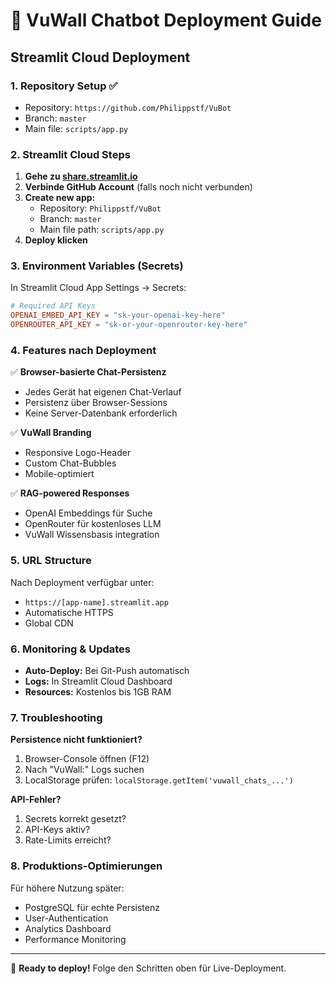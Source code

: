 # 🚀 VuWall Chatbot Deployment Guide

## Streamlit Cloud Deployment

### 1. Repository Setup ✅
- Repository: `https://github.com/Philippstf/VuBot`
- Branch: `master`
- Main file: `scripts/app.py`

### 2. Streamlit Cloud Steps

1. **Gehe zu [share.streamlit.io](https://share.streamlit.io)**
2. **Verbinde GitHub Account** (falls noch nicht verbunden)
3. **Create new app:**
   - Repository: `Philippstf/VuBot`
   - Branch: `master`
   - Main file path: `scripts/app.py`
4. **Deploy klicken**

### 3. Environment Variables (Secrets)

In Streamlit Cloud App Settings → Secrets:

```toml
# Required API Keys
OPENAI_EMBED_API_KEY = "sk-your-openai-key-here"
OPENROUTER_API_KEY = "sk-or-your-openrouter-key-here"
```

### 4. Features nach Deployment

✅ **Browser-basierte Chat-Persistenz**
- Jedes Gerät hat eigenen Chat-Verlauf
- Persistenz über Browser-Sessions
- Keine Server-Datenbank erforderlich

✅ **VuWall Branding**
- Responsive Logo-Header
- Custom Chat-Bubbles
- Mobile-optimiert

✅ **RAG-powered Responses**
- OpenAI Embeddings für Suche
- OpenRouter für kostenloses LLM
- VuWall Wissensbasis integration

### 5. URL Structure

Nach Deployment verfügbar unter:
- `https://[app-name].streamlit.app`
- Automatische HTTPS
- Global CDN

### 6. Monitoring & Updates

- **Auto-Deploy:** Bei Git-Push automatisch
- **Logs:** In Streamlit Cloud Dashboard
- **Resources:** Kostenlos bis 1GB RAM

### 7. Troubleshooting

**Persistence nicht funktioniert?**
1. Browser-Console öffnen (F12)
2. Nach "VuWall:" Logs suchen
3. LocalStorage prüfen: `localStorage.getItem('vuwall_chats_...')`

**API-Fehler?**
1. Secrets korrekt gesetzt?
2. API-Keys aktiv?
3. Rate-Limits erreicht?

### 8. Produktions-Optimierungen

Für höhere Nutzung später:
- PostgreSQL für echte Persistenz
- User-Authentication
- Analytics Dashboard
- Performance Monitoring

---

🎯 **Ready to deploy!** Folge den Schritten oben für Live-Deployment.